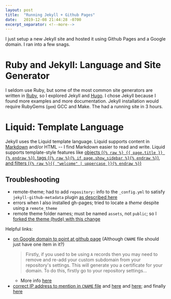 ```yaml
---
layout: post
title:  "Running Jekyll + Github Pages"
date:   2019-12-08 21:44:28 -0700
excerpt_separator: <!--more-->
---
```

I just setup a new Jekyll site and hosted it using Github Pages and a Google domain. I ran into a few snags.
<!--more-->

# Ruby and Jekyll: Language and Site Generator 
I seldom use Ruby, but some of the most common site generators are written in [Ruby](https://jekyllrb.com/docs/installation/), so I explored Jekyll and [Hugo](https://gohugo.io/). I chose Jekyll because I found more examples and more documentation. Jekyll installation would require RubyGems (`gem`) GCC and Make. The had a running site in 3 hours.

# Liquid: Template Language
 Jekyll uses the Liquid template language. Liquid supports content in [Markdown](https://daringfireball.net/projects/markdown/) and/or HTML -- I find Markdown easier to read and write. Liquid supports template-style features like [objects (`{% raw %} {{ page.title }} {% endraw %}`), tags (`{% raw %}{% if page.show_sidebar %}{% endraw %}`), and filters (`{% raw %}{{ "welcome" | uppercase }}{% endraw %}`)](https://jekyllrb.com/docs/step-by-step/02-liquid/)

## Troubleshooting
 - remote-theme; had to add `repository:` info to the `_config.yml` to satisfy `jekyll-github-metadata` plugin [as described here](https://stackoverflow.com/a/48832099/1175496)
 - errors when I also installed gh-pages; tried to locate a *theme* despite using a `remote_theme`
 - remote theme folder names; must be named `assets`, not `public`; so I [forked the theme (hyde) with this change](https://github.com/theredpea/hyde/commit/8793ad60c82a96be0c4755a2368156782127fb20)

Helpful links:
 - [on Google domain to point at github page](https://medium.com/employbl/launch-a-website-with-a-custom-url-using-github-pages-and-google-domains-3dd8d90cc33b) (Although `CNAME` file should just have one item in it?)
    > Firstly, if you used to be using `A` records then you may need to remove and re-add your custom subdomain from your repository's settings. This will generate you a certificate for your domain. To do this, firstly go to your repository settings...
    - More info [here](https://github.community/t5/GitHub-Pages/Does-GitHub-Pages-Support-HTTPS-for-www-and-subdomains/td-p/7116)
  - [correct IP address to mention in `CNAME` file](https://github.com/elm-community/builtwithelm/issues/180#issuecomment-494152040) and [here](https://medium.com/@abidul.rmdn/latest-ip-185-199-108-153-7ada0342e6ad) and [here](https://www.cameronmacleod.com/blog/github-pages-dns); and finally [here](https://help.github.com/en/github/working-with-github-pages/managing-a-custom-domain-for-your-github-pages-site#configuring-a-records-with-your-dns-provider)
